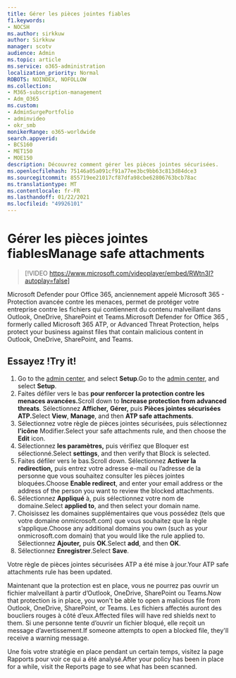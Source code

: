 ```yaml
---
title: Gérer les pièces jointes fiables
f1.keywords:
- NOCSH
ms.author: sirkkuw
author: Sirkkuw
manager: scotv
audience: Admin
ms.topic: article
ms.service: o365-administration
localization_priority: Normal
ROBOTS: NOINDEX, NOFOLLOW
ms.collection:
- M365-subscription-management
- Adm_O365
ms.custom:
- AdminSurgePortfolio
- adminvideo
- okr_smb
monikerRange: o365-worldwide
search.appverid:
- BCS160
- MET150
- MOE150
description: Découvrez comment gérer les pièces jointes sécurisées.
ms.openlocfilehash: 75146a05a091cf91a77ee3bc9bb63c813d84dce3
ms.sourcegitcommit: 855719ee21017cf87dfa98cbe62806763bcb78ac
ms.translationtype: MT
ms.contentlocale: fr-FR
ms.lasthandoff: 01/22/2021
ms.locfileid: "49926101"
---
```

# <a name="manage-safe-attachments"></a><span data-ttu-id="a82bc-103">Gérer les pièces jointes fiables</span><span class="sxs-lookup"><span data-stu-id="a82bc-103">Manage safe attachments</span></span>

> [!VIDEO https://www.microsoft.com/videoplayer/embed/RWtn3I?autoplay=false]

<span data-ttu-id="a82bc-104">Microsoft Defender pour Office 365, anciennement appelé Microsoft 365 - Protection avancée contre les menaces, permet de protéger votre entreprise contre les fichiers qui contiennent du contenu malveillant dans Outlook, OneDrive, SharePoint et Teams.</span><span class="sxs-lookup"><span data-stu-id="a82bc-104">Microsoft Defender for Office 365 , formerly called Microsoft 365 ATP, or Advanced Threat Protection, helps protect your business against files that contain malicious content in Outlook, OneDrive, SharePoint, and Teams.</span></span>

## <a name="try-it"></a><span data-ttu-id="a82bc-105">Essayez !</span><span class="sxs-lookup"><span data-stu-id="a82bc-105">Try it!</span></span>

1. <span data-ttu-id="a82bc-106">Go to the [admin center](https://admin.microsoft.com), and select **Setup**.</span><span class="sxs-lookup"><span data-stu-id="a82bc-106">Go to the [admin center](https://admin.microsoft.com), and select **Setup**.</span></span>
1. <span data-ttu-id="a82bc-107">Faites défiler vers le bas **pour renforcer la protection contre les menaces avancées.**</span><span class="sxs-lookup"><span data-stu-id="a82bc-107">Scroll down to **Increase protection from advanced threats**.</span></span> <span data-ttu-id="a82bc-108">Sélectionnez **Afficher,** **Gérer,** puis **Pièces jointes sécurisées ATP.**</span><span class="sxs-lookup"><span data-stu-id="a82bc-108">Select **View**, **Manage**, and then **ATP safe attachments**.</span></span>
1. <span data-ttu-id="a82bc-109">Sélectionnez votre règle de pièces jointes sécurisées, puis sélectionnez **l’icône** Modifier.</span><span class="sxs-lookup"><span data-stu-id="a82bc-109">Select your safe attachments rule, and then choose the **Edit** icon.</span></span>
1. <span data-ttu-id="a82bc-110">Sélectionnez **les paramètres,** puis vérifiez que Bloquer est sélectionné.</span><span class="sxs-lookup"><span data-stu-id="a82bc-110">Select **settings**, and then verify that Block is selected.</span></span>
1. <span data-ttu-id="a82bc-111">Faites défiler vers le bas.</span><span class="sxs-lookup"><span data-stu-id="a82bc-111">Scroll down.</span></span> <span data-ttu-id="a82bc-112">Sélectionnez **Activer la redirection,** puis entrez votre adresse e-mail ou l’adresse de la personne que vous souhaitez consulter les pièces jointes bloquées.</span><span class="sxs-lookup"><span data-stu-id="a82bc-112">Choose **Enable redirect**, and enter your email address or the address of the person you want to review the blocked attachments.</span></span>
1. <span data-ttu-id="a82bc-113">Sélectionnez **Appliqué** à, puis sélectionnez votre nom de domaine.</span><span class="sxs-lookup"><span data-stu-id="a82bc-113">Select **applied to**, and then select your domain name.</span></span>
1. <span data-ttu-id="a82bc-114">Choisissez les domaines supplémentaires que vous possédez (tels que votre domaine onmicrosoft.com) que vous souhaitez que la règle s’applique.</span><span class="sxs-lookup"><span data-stu-id="a82bc-114">Choose any additional domains you own (such as your onmicrosoft.com domain) that you would like the rule applied to.</span></span> <span data-ttu-id="a82bc-115">Sélectionnez **Ajouter,** puis **OK**.</span><span class="sxs-lookup"><span data-stu-id="a82bc-115">Select **add**, and then **OK**.</span></span>
1. <span data-ttu-id="a82bc-116">Sélectionnez **Enregistrer**.</span><span class="sxs-lookup"><span data-stu-id="a82bc-116">Select **Save**.</span></span>

<span data-ttu-id="a82bc-117">Votre règle de pièces jointes sécurisées ATP a été mise à jour.</span><span class="sxs-lookup"><span data-stu-id="a82bc-117">Your ATP safe attachments rule has been updated.</span></span>

<span data-ttu-id="a82bc-118">Maintenant que la protection est en place, vous ne pourrez pas ouvrir un fichier malveillant à partir d’Outlook, OneDrive, SharePoint ou Teams.</span><span class="sxs-lookup"><span data-stu-id="a82bc-118">Now that protection is in place, you won't be able to open a malicious file from Outlook, OneDrive, SharePoint, or Teams.</span></span> <span data-ttu-id="a82bc-119">Les fichiers affectés auront des boucliers rouges à côté d’eux.</span><span class="sxs-lookup"><span data-stu-id="a82bc-119">Affected files will have red shields next to them.</span></span> <span data-ttu-id="a82bc-120">Si une personne tente d’ouvrir un fichier bloqué, elle reçoit un message d’avertissement.</span><span class="sxs-lookup"><span data-stu-id="a82bc-120">If someone attempts to open a blocked file, they'll receive a warning message.</span></span>

<span data-ttu-id="a82bc-121">Une fois votre stratégie en place pendant un certain temps, visitez la page Rapports pour voir ce qui a été analysé.</span><span class="sxs-lookup"><span data-stu-id="a82bc-121">After your policy has been in place for a while, visit the Reports page to see what has been scanned.</span></span>